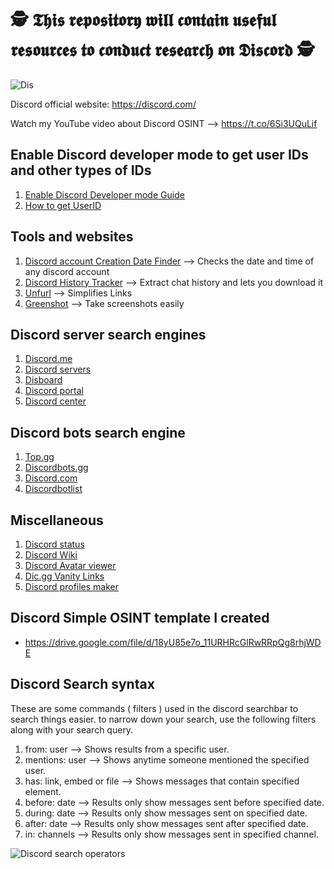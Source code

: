 # 🕵️ 𝕿𝖍𝖎𝖘 𝖗𝖊𝖕𝖔𝖘𝖎𝖙𝖔𝖗𝖞 𝖜𝖎𝖑𝖑 𝖈𝖔𝖓𝖙𝖆𝖎𝖓 𝖚𝖘𝖊𝖋𝖚𝖑 𝖗𝖊𝖘𝖔𝖚𝖗𝖈𝖊𝖘 𝖙𝖔 𝖈𝖔𝖓𝖉𝖚𝖈𝖙 𝖗𝖊𝖘𝖊𝖆𝖗𝖈𝖍 𝖔𝖓 𝕯𝖎𝖘𝖈𝖔𝖗𝖉 🕵️
![Dis](https://user-images.githubusercontent.com/59100756/122181954-ab2bca00-ce3e-11eb-8162-4f6c92d1a3dc.png)


Discord official website: https://discord.com/

Watch my YouTube video about Discord OSINT --> https://t.co/6Si3UQuLif

## Enable Discord developer mode to get user IDs and other types of IDs
1. [Enable Discord Developer mode Guide](https://techswift.org/2020/09/17/how-to-enable-developer-mode-in-discord/)
2. [How to get UserID](https://techswift.org/2020/04/22/how-to-find-your-user-id-on-discord/)

## Tools and websites
1. [Discord account Creation Date Finder](https://hugo.moe/discord/discord-id-creation-date.html) --> Checks the date and time of any discord account
2. [Discord History Tracker](https://dht.chylex.com/) --> Extract chat history and lets you download it
3. [Unfurl](https://dfir.blog/unfurl/) --> Simplifies Links
4. [Greenshot](https://getgreenshot.org/) --> Take screenshots easily


## Discord server search engines
1. [Discord.me](https://discord.me/servers)
2. [Discord servers](https://discordservers.com/)
3. [Disboard](https://disboard.org/)
4. [Discord portal](http://discordportal.com) 
5. [Discord center](http://discord.center)

## Discord bots search engine
1. [Top.gg](https://top.gg/)
2. [Discordbots.gg](https://discord.bots.gg/)
3. [Discord.com](https://discord.com/invite/0cDvIgU2voWn4BaD)
4. [Discordbotlist](https://discordbotlist.com/)

## Miscellaneous
1. [Discord status](https://discordstatus.com/)
2. [Discord Wiki](https://discordia.me/en/home)
3. [Discord Avatar viewer](https://discordzoom.com/en/)
4. [Dic.gg Vanity Links](https://dsc.gg/)
5. [Discord profiles maker](https://discords.com/bio/profiles)

## Discord Simple OSINT template I created 
 * https://drive.google.com/file/d/18yU85e7o_11URHRcGlRwRRpQg8rhjWDE

## Discord Search syntax
These are some commands ( filters ) used in the discord searchbar to search things easier.
to narrow down your search, use the following filters along with your search query.

1. from: user --> Shows results from a specific user.
2. mentions: user --> Shows anytime someone mentioned the specified user.
3. has: link, embed or file --> Shows messages that contain specified element.
4. before: date --> Results only show messages sent before specified date.
5. during: date --> Results only show messages sent on specified date.
6. after: date --> Results only show messages sent after specified date.
7. in: channels --> Results only show messages sent in specified channel.


![Discord search operators](https://user-images.githubusercontent.com/59100756/122185964-66a22d80-ce42-11eb-9a70-72cfd0f5c32f.png)
